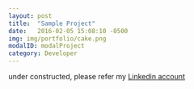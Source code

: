 ```yaml
---
layout: post
title:  "Sample Project"
date:   2016-02-05 15:08:10 -0500
img: img/portfolio/cake.png
modalID: modalProject
category: Developer
---
```


under constructed, please refer my [Linkedin account](https://www.linkedin.com/in/xinerd)